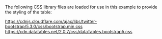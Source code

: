 The following CSS library files are loaded for use in this example to provide the styling of the table:

https://cdnjs.cloudflare.com/ajax/libs/twitter-bootstrap/5.3.0/css/bootstrap.min.css
https://cdn.datatables.net/2.0.7/css/dataTables.bootstrap5.css